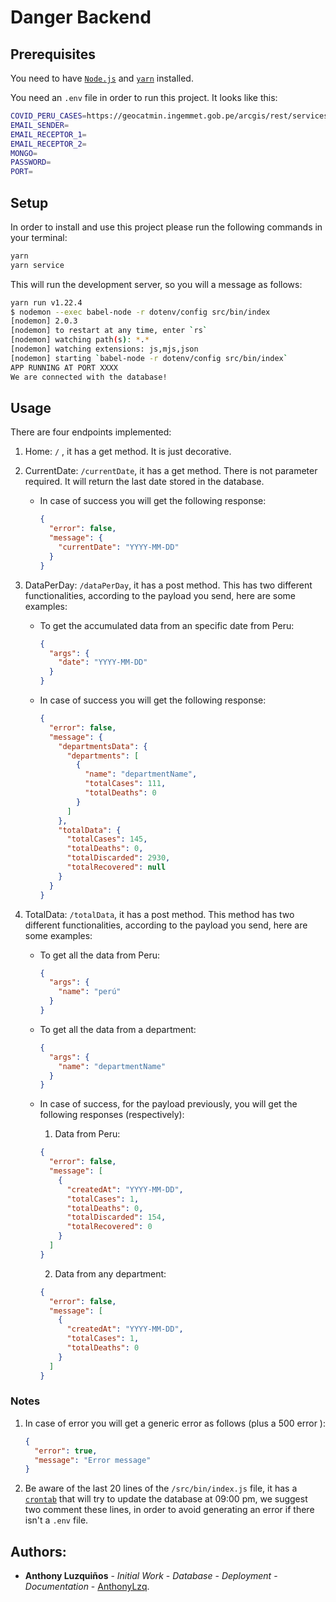 # Danger Backend

## Prerequisites

You need to have [`Node.js`](https://nodejs.org/en/) and [`yarn`](https://yarnpkg.com/) installed.

You need an `.env` file in order to run this project. It looks like this:

```bash
COVID_PERU_CASES=https://geocatmin.ingemmet.gob.pe/arcgis/rest/services/COVIT_PERU_REGION/MapServer/0/query
EMAIL_SENDER=
EMAIL_RECEPTOR_1=
EMAIL_RECEPTOR_2=
MONGO=
PASSWORD=
PORT=
```

## Setup

In order to install and use this project please run the following commands in your terminal:

```bash
yarn
yarn service
```

This will run the development server, so you will a message as follows:

```bash
yarn run v1.22.4
$ nodemon --exec babel-node -r dotenv/config src/bin/index
[nodemon] 2.0.3
[nodemon] to restart at any time, enter `rs`
[nodemon] watching path(s): *.*
[nodemon] watching extensions: js,mjs,json
[nodemon] starting `babel-node -r dotenv/config src/bin/index`
APP RUNNING AT PORT XXXX
We are connected with the database!
```

## Usage

There are four endpoints implemented:

1. Home: `/` , it has a get method. It is just decorative.

2. CurrentDate: `/currentDate`, it has a get method. There is not parameter required. It will return the last date stored in the database.

    - In case of success you will get the following response:
      ```json
      {
        "error": false,
        "message": {
          "currentDate": "YYYY-MM-DD"
        }
      }
      ```

3. DataPerDay: `/dataPerDay`, it has a post method. This has two different functionalities, according to the payload you send, here are some examples:

    - To get the accumulated data from an specific date from Peru:
    
      ```json
      {
        "args": {
          "date": "YYYY-MM-DD"
        }
      }
      ```

    - In case of success you will get the following response:

      ```json
      {
        "error": false,
        "message": {
          "departmentsData": {
            "departments": [
              {
                "name": "departmentName",
                "totalCases": 111,
                "totalDeaths": 0
              }
            ]
          },
          "totalData": {
            "totalCases": 145,
            "totalDeaths": 0,
            "totalDiscarded": 2930,
            "totalRecovered": null
          }
        }
      }
      ```


4. TotalData: `/totalData`, it has a post method. This method has two different functionalities, according to the payload you send, here are some examples:

    - To get all the data from Peru:
    
      ```json
      {
        "args": {
          "name": "perú"
        }
      }
      ```

    - To get all the data from a department:

      ```json
      {
        "args": {
          "name": "departmentName"
        }
      }
      ```

    - In case of success, for the payload previously, you will get the following responses (respectively):

        1. Data from Peru:

        ```json
        {
          "error": false,
          "message": [
            {
              "createdAt": "YYYY-MM-DD",
              "totalCases": 1, 
              "totalDeaths": 0,
              "totalDiscarded": 154,
              "totalRecovered": 0
            }
          ]
        }
        ```

        2. Data from any department:

        ```json
        {
          "error": false,
          "message": [
            {
              "createdAt": "YYYY-MM-DD",
              "totalCases": 1,
              "totalDeaths": 0
            }
          ]
        }
        ```

### Notes

1. In case of error you will get a generic error as follows (plus a 500 error ):
    ```json
    {
      "error": true,
      "message": "Error message"
    }
    ```

2. Be aware of the last 20 lines of the `/src/bin/index.js` file, it has a [`crontab`](https://github.com/kelektiv/node-cron) that will try to update the database at 09:00 pm, we suggest two comment these lines, in order to avoid generating an error if there isn't a `.env` file.

## Authors:

-   **Anthony Luzquiños** - _Initial Work_ - _Database_ - _Deployment_ - _Documentation_ - [AnthonyLzq](https://github.com/AnthonyLzq).
